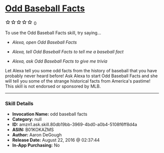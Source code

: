 # [Odd Baseball Facts](http://alexa.amazon.com/#skills/amzn1.ask.skill.80db19bb-3969-4bd0-a0b4-5108f6ff8d4a)
![0 stars](../../images/ic_star_border_black_18dp_1x.png)![0 stars](../../images/ic_star_border_black_18dp_1x.png)![0 stars](../../images/ic_star_border_black_18dp_1x.png)![0 stars](../../images/ic_star_border_black_18dp_1x.png)![0 stars](../../images/ic_star_border_black_18dp_1x.png) 0

To use the Odd Baseball Facts skill, try saying...

* *Alexa, open Odd Baseball Facts*

* *Alexa, tell Odd Baseball Facts to tell me a baseball fact*

* *Alexa, ask Odd Baseball Facts to give me trivia*

Let Alexa tell you some odd facts from the history of baseball that you have probably never heard before!  Ask Alexa to start Odd Baseball Facts and she will tell you some of the strange historical facts from America's pastime!  This skill is not endorsed or sponsored by MLB.

***

### Skill Details

* **Invocation Name:** odd baseball facts
* **Category:** null
* **ID:** amzn1.ask.skill.80db19bb-3969-4bd0-a0b4-5108f6ff8d4a
* **ASIN:** B01KOKAZMS
* **Author:** Aaron DeGough
* **Release Date:** August 22, 2016 @ 02:37:44
* **In-App Purchasing:** No
